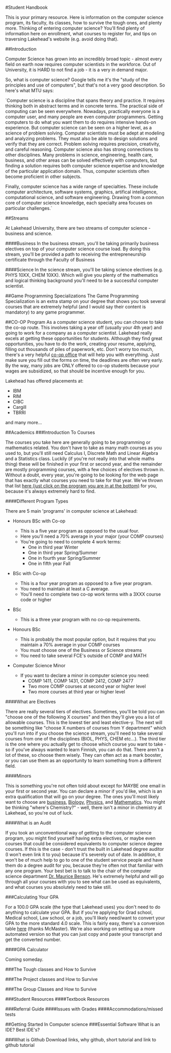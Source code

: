 #Student Handbook

This is your primary resource. Here is information on the computer science program, its faculty, its classes, how to survive the tough ones, and plenty more. Thinking of entering computer science? You'll find plenty of information here on enrollment, what courses to register for, and tips on traversing Lakehead's website (e.g. avoid doing that).

##Introduction

Computer Science has grown into an incredibly broad topic - almost every field on earth now requires computer scientists in the workforce. Out of University, it is HARD to not find a job - it is a very in demand major.

So, what is computer science? Google tells me it's the "study of the principles and use of computers", but that's not a very good description. So here's what MTU says:

`Computer science is a discipline that spans theory and practice. It requires thinking both in abstract terms and in concrete terms. The practical side of computing can be seen everywhere. Nowadays, practically everyone is a computer user, and many people are even computer programmers. Getting computers to do what you want them to do requires intensive hands-on experience. But computer science can be seen on a higher level, as a science of problem solving. Computer scientists must be adept at modeling and analyzing problems. They must also be able to design solutions and verify that they are correct. Problem solving requires precision, creativity, and careful reasoning.
Computer science also has strong connections to other disciplines. Many problems in science, engineering, health care, business, and other areas can be solved effectively with computers, but finding a solution requires both computer science expertise and knowledge of the particular application domain. Thus, computer scientists often become proficient in other subjects.

Finally, computer science has a wide range of specialties. These include computer architecture, software systems, graphics, artifical intelligence, computational science, and software engineering. Drawing from a common core of computer science knowledge, each specialty area focuses on particular challenges.`

##Streams

At Lakehead University, there are two streams of computer science - business and science.

####Business
In the business stream, you'll be taking primarily business electives on top of your computer science course load. By doing this stream, you'll be provided a path to receiving the entrepreneurship certificate through the Faculty of Business

####Science
In the science stream, you'll be taking science electives (e.g. PHYS 10XX, CHEM 10XX). Which will give you plenty of the mathematics and logical thinking background you'll need to be a successful computer scientist.

##Game Programming Specializations
The Game Programming Specialization is an extra stamp on your degree that shows you took several courses that are extremely helpful (and I would say their content is mandatory) to any game programmer.

##CO-OP Program
As a computer science student, you can choose to take the co-op route. This involves taking a year off (usually your 4th year) and going to work for a company as a computer scientist. Lakehead really excels at getting these opportunities for students. Although they find great opportunities, you have to do the work, creating your resume, applying, filling out thousands of piles of paperwork, etc. Don't worry too much, there's a very helpful [co-op office](https://www.lakeheadu.ca/academics/other-programs/co-op) that will help you with everything. Just make sure you fill out the forms on time, the deadlines are often very early. By the way, many jobs are ONLY offered to co-op students because your wages are subsidized, so that should be incentive enough for you.

Lakehead has offered placements at:

* IBM
* RIM
* CIBC
* Cargill
* TBRRI

and many more...

##Academics
###Introduction To Courses

The courses you take here are generally going to be programming or mathematics related. You don't have to take as many math courses as you used to, but you'll still need Calculus I, Discrete Math and Linear Algebra and a Statistics class. Luckily (if you're not really into that whole maths thing) these will be finished in your first or second year, and the remainder are mostly programming courses, with a few choices of electives thrown in. Without a doubt, every year, you're going to be looking for the web page that has exactly what courses you need to take for that year. We've thrown that list [here (just click on the program you are in at the bottom)](http://navigator.lakeheadu.ca/Catalog/ViewCatalog.aspx?pageid=viewcatalog&catalogid=21&chapterid=3674&loaduseredits=True) for you, because it's always extremely hard to find.

####Different Program Types

There are 5 main 'programs' in computer science at Lakehead:

* Honours BSc with Co-op
    * This is a five year program as opposed to the usual four.
    * Here you'll need a 70% average in your major (your COMP courses)
    * You're going to need to complete 4 work terms:
        * One in third year Winter
        * One in third year Spring/Summer
        * One in fourth year Spring/Summer
        * One in fifth year Fall

* BSc with Co-op
    * This is a four year program as opposed to a five year program.
    * You need to maintain at least a C average.
    * You'll need to complete two co-op work terms with a 3XXX course code or higher
* BSc
    * This is a three year program with no co-op requirements.
* Honours BSc
    * This is probably the most popular option, but it requires that you maintain a 70% average in your COMP courses
    * You must choose one of the Business or Science streams
    * You need to take several FCE's outside of COMP and MATH
* Computer Science Minor
    * If you want to declare a minor in computer science you need:
        * COMP 1411, COMP 1431, COMP 2412, COMP 2477
        * Two more COMP courses at second year or higher level
        * Two more courses at third year or higher level

####What are Electives

There are really several tiers of electives. Sometimes, you'll be told you can "choose one of the following X courses" and then they'll give you a list of allowable courses. This is the lowest tier and least elective-y. The next will be something like "choose X numbers of courses from Y department" which you'll run into if you choose the science stream, you'll need to take several courses from one of the disciplines (BIOL, PHYS, CHEM etc...). The third tier is the one where you actually get to choose which course you want to take - so if you've always wanted to learn Finnish, you can do that. There aren't a lot of these, so choose them wisely. They can often act as a mark booster, or you can use them as an opportunity to learn something from a different field.

####Minors

This is something you're not often told about except for MAYBE one email in your first or second year. You can declare a minor if you'd like, which is an extra qualification that will go on your degree. The ones you'll most likely want to choose are [business](http://navigator.lakeheadu.ca/Catalog/ViewCatalog.aspx?pageid=viewcatalog&catalogid=21&chapterid=3455&loaduseredits=True), [Biology](http://navigator.lakeheadu.ca/Catalog/ViewCatalog.aspx?pageid=viewcatalog&catalogid=21&chapterid=3672&topicgroupid=11862&loaduseredits=True),  [Physics](http://navigator.lakeheadu.ca/Catalog/ViewCatalog.aspx?pageid=viewcatalog&catalogid=21&chapterid=3686&topicgroupid=12046&loaduseredits=True), and [Mathematics](https://www.lakeheadu.ca/academics/departments/math/undergraduate-program/minor-in-math). You might be thinking "where's Chemistry?" - well, there isn't a minor in chemistry at Lakehead, so you're out of luck.

####What is an Audit

If you took an unconventional way of getting to the computer science program, you might find yourself having extra electives, or maybe even courses that could be considered equivalents to computer science degree courses. If this is the case - don't trust the built in Lakehead degree auditor (I won't even link it to you) because it's severely out of date. In addition, it won't be of much help to go to one of the student service people and have them do a degree audit for you, because they're often not that familiar with any one program. Your best bet is to talk to the chair of the computer science department [Dr. Maurice Benson](https://www.lakeheadu.ca/users/B/mwbenson/node/17256). He's extremely helpful and will go through all your courses with you to see what can be used as equivalents, and what courses you absolutely need to take still.

###Calculating Your GPA

For a 100.0 GPA scale (the type that Lakehead uses) you don't need to do anything to calculate your GPA. But if you're applying for Grad school, Medical school, Law school, or a job, you'll likely need/want to convert your GPA to the more standard 4.0 scale. This is fairly easy, there's a conversion table [here](http://studentsuccess.mcmaster.ca/students/tools/gpa-conversion-chart.html) (thanks McMaster). We're also working on setting up a more automated version so that you can just copy and paste your transcript and get the converted number.

####GPA Calculator

Coming someday.

###The Tough classes and How to Survive

###The Project classes and How to Survive

###The Group Classes and How to Survive

###Student Resources
####Textbook Resources

###Referral Guide
####Issues with Grades
####Accommodations/missed tests

##Getting Started In Computer science
###Essential Software
What is an IDE? Best IDE's?

###What is Github
Download links, why github, short tutorial and link to github tutorial
